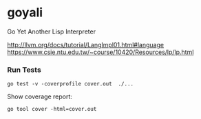 # goyali

Go Yet Another Lisp Interpreter


http://llvm.org/docs/tutorial/LangImpl01.html#language
https://www.csie.ntu.edu.tw/~course/10420/Resources/lp/lp.html

### Run Tests ###

`go test -v -coverprofile cover.out  ./...`

Show coverage report:

`go tool cover -html=cover.out`